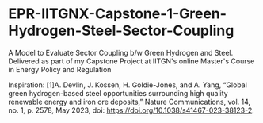 # EPR-IITGNX-Capstone-1-Green-Hydrogen-Steel-Sector-Coupling
A Model to Evaluate Sector Coupling b/w Green Hydrogen and Steel. Delivered as part of my Capstone Project at IITGN's online Master's Course in Energy Policy and Regulation

Inspiration:
[1]A. Devlin, J. Kossen, H. Goldie-Jones, and A. Yang, “Global green hydrogen-based steel opportunities surrounding high quality renewable energy and iron ore deposits,” Nature Communications, vol. 14, no. 1, p. 2578, May 2023, doi: https://doi.org/10.1038/s41467-023-38123-2.
‌

